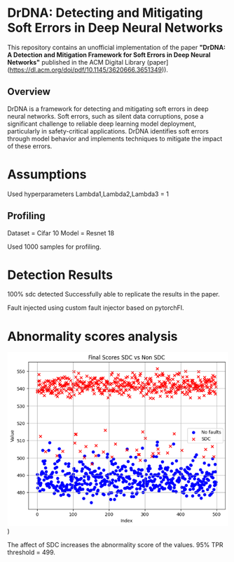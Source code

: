 
# DrDNA: Detecting and Mitigating Soft Errors in Deep Neural Networks

This repository contains an unofficial implementation of the paper **"DrDNA: A Detection and Mitigation Framework for Soft Errors in Deep Neural Networks"** published in the ACM Digital Library (paper](https://dl.acm.org/doi/pdf/10.1145/3620666.3651349)).

## Overview

DrDNA is a framework for detecting and mitigating soft errors in deep neural networks. Soft errors, such as silent data corruptions, pose a significant challenge to reliable deep learning model deployment, particularly in safety-critical applications. DrDNA identifies soft errors through model behavior and implements techniques to mitigate the impact of these errors.


# Assumptions
Used hyperparameters Lambda1,Lambda2,Lambda3 = 1

## Profiling 
Dataset = Cifar 10 
Model  = Resnet 18 

Used 1000 samples for profiling. 

# Detection Results
100% sdc detected
Successfully able to replicate the results in the paper. 

Fault injected using custom fault injector based on pytorchFI. 
# Abnormality scores analysis 


![alt text](https://github.com/amanyagami/DRDNA/blob/main/output.png))

The affect of SDC increases the abnormality score of the values. 
 95% TPR threshold = 499. 
